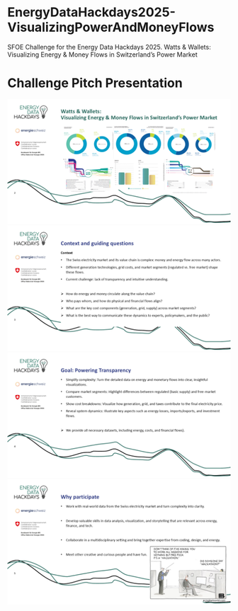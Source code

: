 # EnergyDataHackdays2025-VisualizingPowerAndMoneyFlows
SFOE Challenge for the Energy Data Hackdays 2025. Watts &amp; Wallets: Visualizing Energy &amp; Money Flows in Switzerland’s Power Market

# Challenge Pitch Presentation 
![Slide 2](slides/Folie2.PNG)
![Slide 2](slides/Folie3.PNG)
![Slide 2](slides/Folie4.PNG)
![Slide 2](slides/Folie5.PNG)
